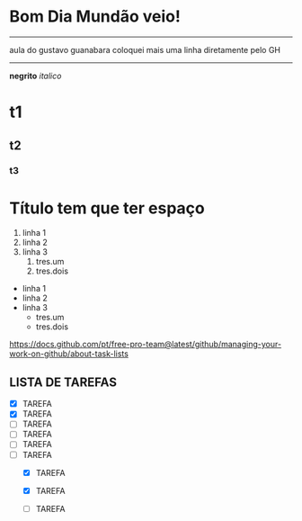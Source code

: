 # Bom Dia Mundão veio!
---

aula do gustavo guanabara
coloquei mais uma linha diretamente pelo GH
***

**negrito** 
*italico*
# t1
## t2
### t3

# Título tem que ter espaço

1. linha 1
1. linha 2
1. linha 3
   1. tres.um
   1. tres.dois


* linha 1
* linha 2
* linha 3
   * tres.um
   * tres.dois


https://docs.github.com/pt/free-pro-team@latest/github/managing-your-work-on-github/about-task-lists

**LISTA DE TAREFAS**
---
- [X] TAREFA
- [X] TAREFA
- [ ] TAREFA
- [ ] TAREFA
- [ ] TAREFA
- [ ] TAREFA
   - [X] TAREFA
   - [X] TAREFA
   - [ ] TAREFA


